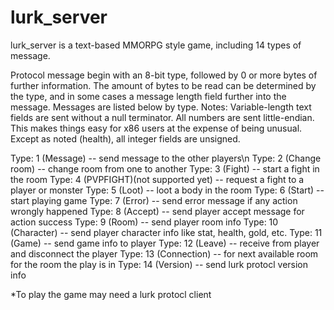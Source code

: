 # lurk_server

lurk_server is a text-based MMORPG style game, including 14 types of message.

Protocol message begin with an 8-bit type, followed by 0 or more bytes of further information.
The amount of bytes to be read can be determined by the type, and in some cases a message length field further into the message. 
Messages are listed below by type. Notes:
  Variable-length text fields are sent without a null terminator.
  All numbers are sent little-endian. This makes things easy for x86 users at the expense of being unusual.
  Except as noted (health), all integer fields are unsigned.
  
Type: 1 (Message) -- send message to the other players\n
Type: 2 (Change room) -- change room from one to another
Type: 3 (Fight) -- start a fight in the room
Type: 4 (PVPFIGHT)(not supported yet) -- request a fight to a player or monster
Type: 5 (Loot) -- loot a body in the room
Type: 6 (Start) -- start playing game
Type: 7 (Error) -- send error message if any action wrongly happened
Type: 8 (Accept) -- send player accept message for action success
Type: 9 (Room) -- send player room info
Type: 10 (Character) -- send player character info like stat, health, gold, etc.
Type: 11 (Game) -- send game info to player
Type: 12 (Leave) -- receive from player and disconnect the player
Type: 13 (Connection) -- for next available room for the room the play is in
Type: 14 (Version) -- send lurk protocl version info

*To play the game may need a lurk protocl client

